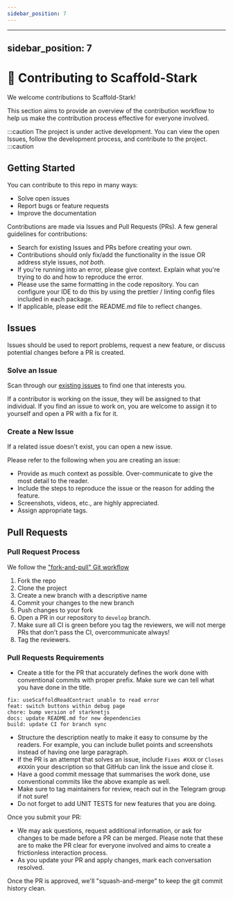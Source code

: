 ```yaml
---
sidebar_position: 7
---
```


---
sidebar_position: 7
---

# 🙏 Contributing to Scaffold-Stark

We welcome contributions to Scaffold-Stark!

This section aims to provide an overview of the contribution workflow to help us make the contribution process effective for everyone involved.

:::caution
The project is under active development. You can view the open Issues, follow the development process, and contribute to the project.
:::caution

## Getting Started

You can contribute to this repo in many ways:

- Solve open issues
- Report bugs or feature requests
- Improve the documentation

Contributions are made via Issues and Pull Requests (PRs). A few general guidelines for contributions:

- Search for existing Issues and PRs before creating your own.
- Contributions should only fix/add the functionality in the issue OR address style issues, _not both_.
- If you're running into an error, please give context. Explain what you're trying to do and how to reproduce the error.
- Please use the same formatting in the code repository. You can configure your IDE to do this by using the prettier / linting config files included in each package.
- If applicable, please edit the README.md file to reflect changes.

## Issues

Issues should be used to report problems, request a new feature, or discuss potential changes before a PR is created.

### Solve an Issue

Scan through our [existing issues](https://github.com/Scaffold-Stark/scaffold-stark-2/issues) to find one that interests you.

If a contributor is working on the issue, they will be assigned to that individual. If you find an issue to work on, you are welcome to assign it to yourself and open a PR with a fix for it.

### Create a New Issue

If a related issue doesn't exist, you can open a new issue.

Please refer to the following when you are creating an issue:

- Provide as much context as possible. Over-communicate to give the most detail to the reader.
- Include the steps to reproduce the issue or the reason for adding the feature.
- Screenshots, videos, etc., are highly appreciated.
- Assign appropriate tags.

## Pull Requests

### Pull Request Process

We follow the ["fork-and-pull" Git workflow](https://github.com/Scaffold-Stark/scaffold-stark-2)

1. Fork the repo
2. Clone the project
3. Create a new branch with a descriptive name
4. Commit your changes to the new branch
5. Push changes to your fork
6. Open a PR in our repository to `develop` branch.
7. Make sure all CI is green before you tag the reviewers, we will not merge PRs that don't pass the CI, overcommunicate always!
8. Tag the reviewers.

### Pull Requests Requirements

- Create a title for the PR that accurately defines the work done with conventional commits with proper prefix. Make sure we can tell what you have done in the title.

```
fix: useScaffoldReadContract unable to read error
feat: switch buttons within debug page
chore: bump version of starknetjs
docs: update README.md for new dependencies
build: update CI for branch sync
```

- Structure the description neatly to make it easy to consume by the readers. For example, you can include bullet points and screenshots instead of having one large paragraph.
- If the PR is an attempt that solves an issue, include `Fixes #XXX` or `Closes #XXX`in your description so that GitHub can link the issue and close it.
- Have a good commit message that summarises the work done, use conventional commits like the above example as well.
- Make sure to tag maintainers for review, reach out in the Telegram group if not sure!
- Do not forget to add UNIT TESTS for new features that you are doing.

Once you submit your PR:

- We may ask questions, request additional information, or ask for changes to be made before a PR can be merged. Please note that these are to make the PR clear for everyone involved and aims to create a frictionless interaction process.
- As you update your PR and apply changes, mark each conversation resolved.

Once the PR is approved, we'll "squash-and-merge" to keep the git commit history clean.

